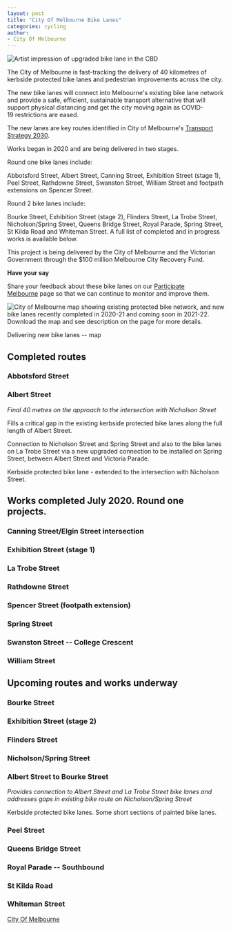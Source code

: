 ```yaml
---
layout: post
title: "City Of Melbourne Bike Lanes"
categories: cycling
author:
- City Of Melbourne
---
```




![Artist impression of upgraded bike lane in the CBD](https://www.melbourne.vic.gov.au/SiteCollectionImages/exhibition-street-bike-lanes-2020-400.jpg)

The City of Melbourne is fast-tracking the delivery of 40 kilometres of kerbside protected bike lanes and pedestrian improvements across the city.

The new bike lanes will connect into Melbourne's existing bike lane network and provide a safe, efficient, sustainable transport alternative that will support physical distancing and get the city moving again as COVID-19 restrictions are eased.

The new lanes are key routes identified in City of Melbourne's [Transport Strategy 2030](https://www.melbourne.vic.gov.au/parking-and-transport/transport-planning-projects/Pages/transport-strategy.aspx).

Works began in 2020 and are being delivered in two stages. 

Round one bike lanes include: 

Abbotsford Street, Albert Street, Canning Street, Exhibition Street (stage 1), Peel Street, Rathdowne Street, Swanston Street, William Street and footpath extensions on Spencer Street. 

Round 2 bike lanes include: 

Bourke Street, Exhibition Street (stage 2), Flinders Street, La Trobe Street, Nicholson/Spring Street, Queens Bridge Street, Royal Parade, Spring Street, St Kilda Road and Whiteman Street. A full list of completed and in progress works is available below.

This project is being delivered by the City of Melbourne and the Victorian Government through the $100 million Melbourne City Recovery Fund.

**Have your say**

Share your feedback about these bike lanes on our [Participate Melbourne](https://participate.melbourne.vic.gov.au/new-bike-lanes) page so that we can continue to monitor and improve them.

![City of Melbourne map showing existing protected bike network, and new bike lanes recently completed in 2020-21 and coming soon in 2021-22. Download the map and see description on the page for more details.](https://www.melbourne.vic.gov.au/SiteCollectionImages/new-bike-lanes-map-1200.png "City of Melbourne map showing existing protected bike network, and new bike lanes recently completed in 2020-21 and coming soon in 2021-22. Download the map and see description on the page for more details.")

Delivering new bike lanes -- map

Completed routes
----------------

### Abbotsford Street

### Albert Street

*Final 40 metres on the approach to the intersection with Nicholson Street* 

​Fills a critical gap in the existing kerbside protected bike lanes along the full length of Albert Street.

Connection to Nicholson Street and Spring Street and also to the bike lanes on La Trobe Street via a new upgraded connection to be installed on Spring Street, between Albert Street and Victoria Parade.


​Kerbside protected bike lane - extended to the intersection with Nicholson Street.



## Works completed July 2020. Round one projects.

### Canning Street/Elgin Street intersection

### Exhibition Street (stage 1)

### La Trobe Street

### Rathdowne Street

### Spencer Street (footpath extension)

### Spring Street

### Swanston Street -- College Crescent

### William Street

## Upcoming routes and works underway

### Bourke Street

### Exhibition Street (stage 2)

### Flinders Street

### Nicholson/Spring Street


### Albert Street to Bourke Street

​*Provides connection to Albert Street and La Trobe Street bike lanes and addresses gaps in existing bike route on Nicholson/Spring Street*

​Kerbside protected bike lanes. Some short sections of painted bike lanes.

### Peel Street

### Queens Bridge Street

### Royal Parade -- Southbound

### St Kilda Road

### Whiteman Street

[City Of Melbourne](https://www.melbourne.vic.gov.au/building-and-development/shaping-the-city/city-projects/Pages/new-bike-lanes.aspx)
